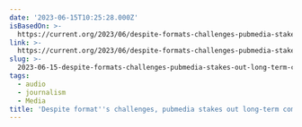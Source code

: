 ```yaml
---
date: '2023-06-15T10:25:28.000Z'
isBasedOn: >-
  https://current.org/2023/06/despite-formats-challenges-pubmedia-stakes-out-long-term-commitment-to-narrative-podcasts/
link: >-
  https://current.org/2023/06/despite-formats-challenges-pubmedia-stakes-out-long-term-commitment-to-narrative-podcasts/
slug: >-
  2023-06-15-despite-formats-challenges-pubmedia-stakes-out-long-term-commitment-to-na
tags:
  - audio
  - journalism
  - Media
title: 'Despite format''s challenges, pubmedia stakes out long-term commitment to na'
---
```


